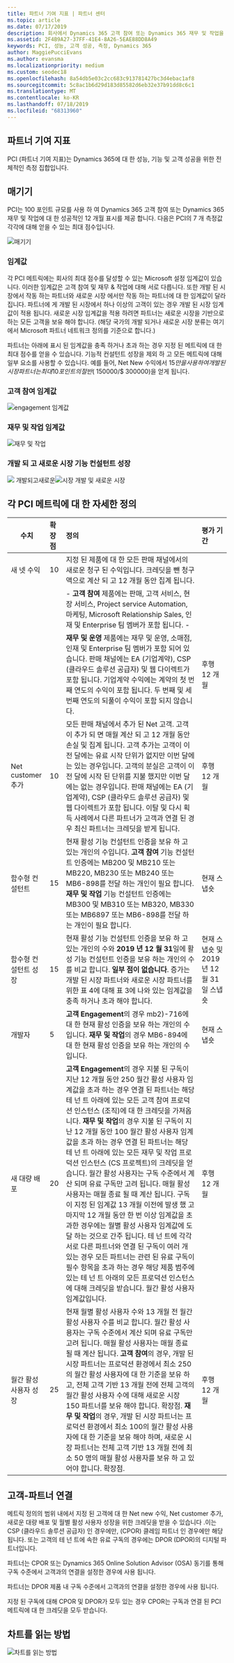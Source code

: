 ```yaml
---
title: 파트너 기여 지표 | 파트너 센터
ms.topic: article
ms.date: 07/17/2019
description: 회사에서 Dynamics 365 고객 참여 또는 Dynamics 365 재무 및 작업을 수행 하는 방법을 보여 주는 데이터
ms.assetid: 2F4B9A27-37FF-41E4-8A26-5EAE88DD8A49
keywords: PCI, 성능, 고객 성공, 측정, Dynamics 365
author: MaggiePucciEvans
ms.author: evansma
ms.localizationpriority: medium
ms.custom: seodec18
ms.openlocfilehash: 8a54db5e03c2cc683c913781427bc3d4ebac1af8
ms.sourcegitcommit: 5c8ac1b6d29d183d85582d6eb32e37b91dd8c6c1
ms.translationtype: MT
ms.contentlocale: ko-KR
ms.lasthandoff: 07/18/2019
ms.locfileid: "68313960"
---
```

## <a name="partner-contribution-indicators"></a>파트너 기여 지표

PCI (파트너 기여 지표)는 Dynamics 365에 대 한 성능, 기능 및 고객 성공을 위한 전체적인 측정 집합입니다.

## <a name="scoring"></a>매기기

PCI는 100 포인트 규모를 사용 하 여 Dynamics 365 고객 참여 또는 Dynamics 365 재무 및 작업에 대 한 성공적인 12 개월 표시를 제공 합니다. 다음은 PCI의 7 개 측정값 각각에 대해 얻을 수 있는 최대 점수입니다.

![매기기](images/pci1.png)

### <a name="thresholds"></a>임계값

각 PCI 메트릭에는 회사의 최대 점수를 달성할 수 있는 Microsoft 설정 임계값이 있습니다. 이러한 임계값은 고객 참여 및 재무 & 작업에 대해 서로 다릅니다. 또한 개발 된 시장에서 작동 하는 파트너와 새로운 시장 에서만 작동 하는 파트너에 대 한 임계값이 달라 집니다. 파트너에 게 개발 된 시장에서 하나 이상의 고객이 있는 경우 개발 된 시장 임계값이 적용 됩니다. 새로운 시장 임계값을 적용 하려면 파트너는 새로운 시장을 기반으로 하는 모든 고객을 보유 해야 합니다. (해당 국가의 개발 되거나 새로운 시장 분류는 여기에서 Microsoft 파트너 네트워크 정의를 기준으로 합니다.)

파트너는 아래에 표시 된 임계값을 충족 하거나 초과 하는 경우 지정 된 메트릭에 대 한 최대 점수를 얻을 수 있습니다. 기능적 컨설턴트 성장을 제외 하 고 모든 메트릭에 대해 일부 요소를 사용할 수 있습니다. 예를 들어, Net New 수익에서 $15만을 사용 하 여 개발 된 시장 파트너는 최대 10 포인트의 절반 ($ 150000/$ 300000)을 얻게 됩니다.

### <a name="customer-engagement-thresholds"></a>고객 참여 임계값

![engagement 임계값](images/pci3.png)

### <a name="finance-and-operations-thresholds"></a>재무 및 작업 임계값

![재무 및 작업](images/pci4.png)

### <a name="developed-and-emerging-markets-functional-consultant-growth"></a>개발 되 고 새로운 시장 기능 컨설턴트 성장 

![](images/pci6.png)
개발되고새로운![시장 개발 및 새로운 시장](images/pci7.png)

## <a name="detailed-definitions-for-each-of-the-pci-metrics"></a>각 PCI 메트릭에 대 한 자세한 정의


|**수치**   |**확장점**   |**정의**   |**평가 기간**|
|---------------|:--------------------------|:-------------------|:----------|
|새 넷 수익|10|지정 된 제품에 대 한 모든 판매 채널에서의 새로운 청구 된 수익입니다. 크레딧을 뺀 청구액으로 계산 되 고 12 개월 동안 집계 됩니다.
||| - **고객 참여** 제품에는 판매, 고객 서비스, 현장 서비스, Project service Automation, 마케팅, Microsoft Relationship Sales, 인재 및 Enterprise 팀 멤버가 포함 됩니다. -
||| **재무 및 운영** 제품에는 재무 및 운영, 소매점, 인재 및 Enterprise 팀 멤버가 포함 되어 있습니다. 판매 채널에는 EA (기업계약), CSP (클라우드 솔루션 공급자) 및 웹 다이렉트가 포함 됩니다. 기업계약 수익에는 계약의 첫 번째 연도의 수익이 포함 됩니다. 두 번째 및 세 번째 연도의 되풀이 수익이 포함 되지 않습니다.|후행 12 개월|
|Net customer 추가|10|모든 판매 채널에서 추가 된 Net 고객. 고객이 추가 되 면 매월 계산 되 고 12 개월 동안 손실 및 집계 됩니다. 고객 추가는 고객이 이전 달에는 유료 시작 단위가 없지만 이번 달에는 있는 경우입니다. 고객의 분실은 고객이 이전 달에 시작 된 단위를 지불 했지만 이번 달에는 없는 경우입니다. 판매 채널에는 EA (기업계약), CSP (클라우드 솔루션 공급자) 및 웹 다이렉트가 포함 됩니다. 이탈 및 다시 획득 사례에서 다른 파트너가 고객과 연결 된 경우 최신 파트너는 크레딧을 받게 됩니다.|후행 12 개월|
|함수형 컨설턴트|15 |현재 활성 기능 컨설턴트 인증을 보유 하 고 있는 개인의 수입니다. **고객 참여** 기능 컨설턴트 인증에는 MB200 및 MB210 또는 MB220, MB230 또는 MB240 또는 MB6-898를 전달 하는 개인이 필요 합니다. **재무 및 작업** 기능 컨설턴트 인증에는 MB300 및 MB310 또는 MB320, MB330 또는 MB6897 또는 MB6-898를 전달 하는 개인이 필요 합니다.|현재 스냅숏|
|함수형 컨설턴트 성장|15|현재 활성 기능 컨설턴트 인증을 보유 하 고 있는 개인의 수와 **2019 년 12 월 31**일에 활성 기능 컨설턴트 인증을 보유 하는 개인의 수를 비교 합니다. **일부 점이 없습니다**. 증가는 개발 된 시장 파트너와 새로운 시장 파트너를 위한 표 4에 대해 표 3에 나와 있는 임계값을 충족 하거나 초과 해야 합니다.|현재 스냅숏 및 2019 년 12 월 31 일 스냅숏|
|개발자|5|**고객 Engagement**의 경우 mb2)-716에 대 한 현재 활성 인증을 보유 하는 개인의 수입니다. **재무 및 작업**의 경우 MB6-894에 대 한 현재 활성 인증을 보유 하는 개인의 수입니다.|현재 스냅숏|
|새 대량 배포|20|**고객 Engagement**의 경우 지불 된 구독이 지난 12 개월 동안 250 월간 활성 사용자 임계값을 초과 하는 경우 연결 된 파트너는 해당 테 넌 트 아래에 있는 모든 고객 참여 프로덕션 인스턴스 (조직)에 대 한 크레딧을 가져옵니다. **재무 및 작업**의 경우 지불 된 구독이 지난 12 개월 동안 100 월간 활성 사용자 임계값을 초과 하는 경우 연결 된 파트너는 해당 테 넌 트 아래에 있는 모든 재무 및 작업 프로덕션 인스턴스 (CS 프로젝트)의 크레딧을 얻습니다. 월간 활성 사용자는 구독 수준에서 계산 되며 유료 구독만 고려 됩니다. 매월 활성 사용자는 매월 종료 될 때 계산 됩니다. 구독이 지정 된 임계값 13 개월 이전에 발생 했 고 마지막 12 개월 동안 한 번 이상 임계값을 초과한 경우에는 월별 활성 사용자 임계값에 도달 하는 것으로 간주 됩니다. 테 넌 트에 각각 서로 다른 파트너와 연결 된 구독이 여러 개 있는 경우 모든 파트너는 관련 된 유료 구독이 필수 항목을 초과 하는 경우 해당 제품 범주에 있는 테 넌 트 아래의 모든 프로덕션 인스턴스에 대해 크레딧을 받습니다. 월간 활성 사용자 임계값입니다.|후행 12 개월|
|월간 활성 사용자 성장|25|현재 월별 활성 사용자 수와 13 개월 전 월간 활성 사용자 수를 비교 합니다. 월간 활성 사용자는 구독 수준에서 계산 되며 유료 구독만 고려 됩니다. 매월 활성 사용자는 매월 종료 될 때 계산 됩니다. **고객 참여**의 경우, 개발 된 시장 파트너는 프로덕션 환경에서 최소 250의 월간 활성 사용자에 대 한 기준을 보유 하 고, 전체 고객 기반 13 개월 전에 전체 고객의 월간 활성 사용자 수에 대해 새로운 시장 150 파트너를 보유 해야 합니다. 확장점. **재무 및 작업**의 경우, 개발 된 시장 파트너는 프로덕션 환경에서 최소 100의 월간 활성 사용자에 대 한 기준을 보유 해야 하며, 새로운 시장 파트너는 전체 고객 기반 13 개월 전에 최소 50 명의 매월 활성 사용자를 보유 하 고 있어야 합니다. 확장점.|후행 12 개월|

## <a name="customer-to-partner-association"></a>고객-파트너 연결

메트릭 정의의 범위 내에서 지정 된 고객에 대 한 Net new 수익, Net customer 추가, 새로운 대량 배포 및 월별 활성 사용자 성장을 위한 크레딧을 받을 수 있습니다 .이는 CSP (클라우드 솔루션 공급자) 인 경우에만, (CPOR) 클레임 파트너 인 경우에만 해당 됩니다. 또는 고객의 테 넌 트에 속한 유료 구독의 경우에는 DPOR (DPOR)의 디지털 파트너입니다.

파트너는 CPOR 또는 Dynamics 365 Online Solution Advisor (OSA) 동기를 통해 구독 수준에서 고객과의 연결을 설정한 경우에 사용 됩니다.

파트너는 DPOR 제품 내 구독 수준에서 고객과의 연결을 설정한 경우에 사용 됩니다.

지정 된 구독에 대해 CPOR 및 DPOR가 모두 있는 경우 CPOR는 구독과 연결 된 PCI 메트릭에 대 한 크레딧을 모두 받습니다.

## <a name="how-to-read-the-charts"></a>차트를 읽는 방법

![차트를 읽는 방법](images/pci2.png)








